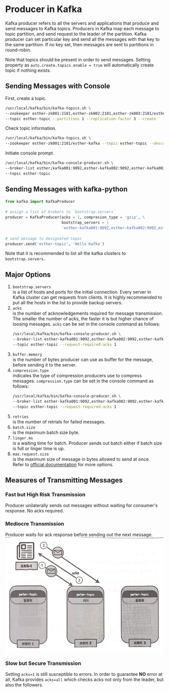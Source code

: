 # Producer in Kafka
Kafka producer refers to all the servers and applications that produce and send messages to Kafka topics. Producers in Kafka map each message to topic partition, and send request to the leader of the partition. Kafka producer can set particular key and send all the messages with that key to the same partition. If no key set, then messages are sent to partitions in round-robin.
  
Note that topics should be present in order to send messages. Setting property as `auto.create.topics.enable = true` will automatically create topic if nothing exists.
  
## Sending Messages with Console
First, create a topic.  
```sh
/usr/local/kafka/bin/kafka-topics.sh \
--zookeeper esther-zk001:2181,esther-zk002:2181,esther-zk003:2181/esther-kafka \
--topic esther-topic --partitions 1 --replication-factor 3 --create
```
  
Check topic information.
```sh
/usr/local/kafka/bin/kafka-topics.sh \
--zookeeper esther-zk001:2181/esther-kafka --topic esther-topic --describe
```
  
Initiate console prompt.
```sh
/usr/local/kafka/bin/kafka-console-producer.sh \
--broker-list esther;kafka001:9092,esther-kafka002:9092,esther-kafka003:9092 \
--topic esther-topic
```
  
## Sending Messages with kafka-python
```python
from kafka import KafkaProducer

# assign a list of brokers to `bootstrap.servers`
producer = KafkaProducer(acks = 1, compresion_type = 'gzip', \
                         bootstrap_servers = \
                         'esther-kafka001:9092,esther-kafka002:9092,esther-kafka003:9092')

# send message to designated topic
producer.send('esther-topic', 'Hello Kafka')
```
Note that it is recommended to list all the kafka clusters to `bootstrap.servers`.
  
## Major Options
1. `bootstrap.servers`  
    is a list of hosts and ports for the initial connection. Every server in Kafka cluster can get requests from clients. It is highly recommended to put all the hosts in the list to provide backup servers. 
2. `acks`  
    is the number of acknowledgements required for message transmission. The smaller the number of acks, the faster it is but higher chance of loosing messages. `acks` can be set in the console command as follows:  
    ```sh
    /usr/local/kafka/bin/kafka-console-producer.sh \
    --broker-list esther-kafka001:9092,esther-kafka002:9092,esther-kafka003:9092 \
    --topic esther-topic --request-required-acks 1
    ```  
3. `buffer.memory`  
    is the number of bytes producer can use as buffer for the message, before sending it to the server.
4. `compression.type`  
    indicates the type of compression producers use to compress messages. `compression.type` can be set in the console command as follows:  
    ```sh
    /usr/local/kafka/bin/kafka-console-producer.sh \
    --broker-list esther-kafka001:9092,esther-kafka002:9092,esther-kafka003:9092 \
    --topic esther-topic --request-required-acks 1
    ```  
5. `retries`  
    is the number of retrials for failed messages.
6. `batch.size`  
    is the maximum batch size byte. 
7. `linger.ms`  
    is a waiting time for batch. Producer sends out batch either if batch size is full or linger time is up.
8. `max.request.size`  
    is the maximum size of message in bytes allowed to send at once.  
Refer to [official documentation](https://kafka.apache.org/documentation/#producerconfig) for more options.
  
## Measures of Transmitting Messages
### Fast but High Risk Transmission
Producer unilaterally sends out messages without waiting for consumer's response. No acks required. 
  
### Mediocre Transmission
Producer waits for ack response before sending out the next message.  
![ack](img/ack.PNG)
  
### Slow but Secure Transmission
Setting `acks=1` is still susceptible to errors. In order to guarantee **NO** error at all, Kafka provides `acks=all` which checks acks not only from the leader, but also the followers.
